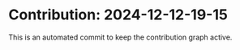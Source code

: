 # Contribution: 2024-12-12-19-15
This is an automated commit to keep the contribution graph active.
